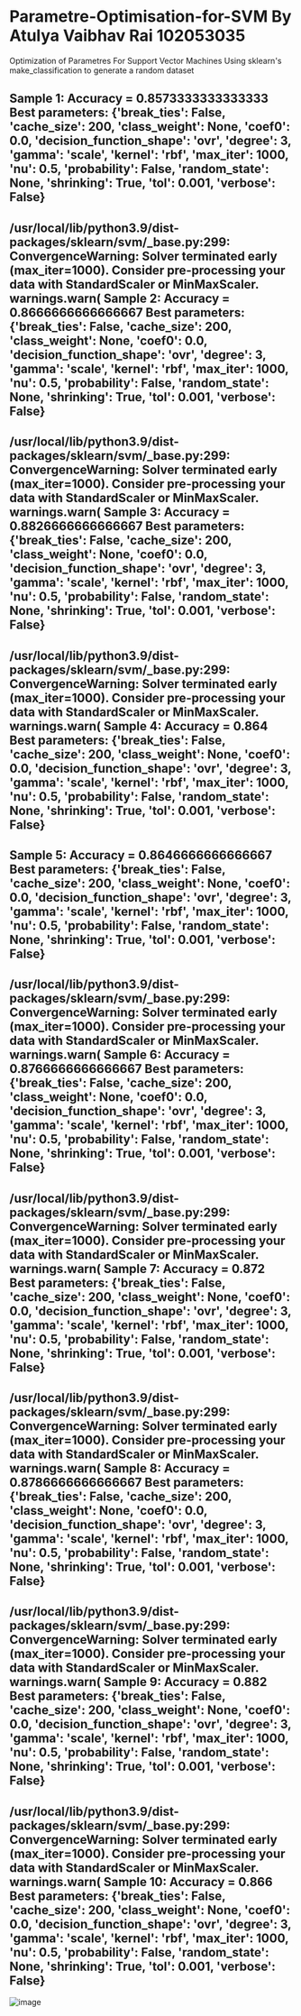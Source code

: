 # Parametre-Optimisation-for-SVM By Atulya Vaibhav Rai 102053035
Optimization of Parametres For Support Vector Machines Using sklearn's make_classification to generate a random dataset



Sample 1: Accuracy = 0.8573333333333333
Best parameters:  {'break_ties': False, 'cache_size': 200, 'class_weight': None, 'coef0': 0.0, 'decision_function_shape': 'ovr', 'degree': 3, 'gamma': 'scale', 'kernel': 'rbf', 'max_iter': 1000, 'nu': 0.5, 'probability': False, 'random_state': None, 'shrinking': True, 'tol': 0.001, 'verbose': False}
--------------------------------------------------------------------------------
/usr/local/lib/python3.9/dist-packages/sklearn/svm/_base.py:299: ConvergenceWarning: Solver terminated early (max_iter=1000).  Consider pre-processing your data with StandardScaler or MinMaxScaler.
  warnings.warn(
Sample 2: Accuracy = 0.8666666666666667
Best parameters:  {'break_ties': False, 'cache_size': 200, 'class_weight': None, 'coef0': 0.0, 'decision_function_shape': 'ovr', 'degree': 3, 'gamma': 'scale', 'kernel': 'rbf', 'max_iter': 1000, 'nu': 0.5, 'probability': False, 'random_state': None, 'shrinking': True, 'tol': 0.001, 'verbose': False}
--------------------------------------------------------------------------------
/usr/local/lib/python3.9/dist-packages/sklearn/svm/_base.py:299: ConvergenceWarning: Solver terminated early (max_iter=1000).  Consider pre-processing your data with StandardScaler or MinMaxScaler.
  warnings.warn(
Sample 3: Accuracy = 0.8826666666666667
Best parameters:  {'break_ties': False, 'cache_size': 200, 'class_weight': None, 'coef0': 0.0, 'decision_function_shape': 'ovr', 'degree': 3, 'gamma': 'scale', 'kernel': 'rbf', 'max_iter': 1000, 'nu': 0.5, 'probability': False, 'random_state': None, 'shrinking': True, 'tol': 0.001, 'verbose': False}
--------------------------------------------------------------------------------
/usr/local/lib/python3.9/dist-packages/sklearn/svm/_base.py:299: ConvergenceWarning: Solver terminated early (max_iter=1000).  Consider pre-processing your data with StandardScaler or MinMaxScaler.
  warnings.warn(
Sample 4: Accuracy = 0.864
Best parameters:  {'break_ties': False, 'cache_size': 200, 'class_weight': None, 'coef0': 0.0, 'decision_function_shape': 'ovr', 'degree': 3, 'gamma': 'scale', 'kernel': 'rbf', 'max_iter': 1000, 'nu': 0.5, 'probability': False, 'random_state': None, 'shrinking': True, 'tol': 0.001, 'verbose': False}
--------------------------------------------------------------------------------
Sample 5: Accuracy = 0.8646666666666667
Best parameters:  {'break_ties': False, 'cache_size': 200, 'class_weight': None, 'coef0': 0.0, 'decision_function_shape': 'ovr', 'degree': 3, 'gamma': 'scale', 'kernel': 'rbf', 'max_iter': 1000, 'nu': 0.5, 'probability': False, 'random_state': None, 'shrinking': True, 'tol': 0.001, 'verbose': False}
--------------------------------------------------------------------------------
/usr/local/lib/python3.9/dist-packages/sklearn/svm/_base.py:299: ConvergenceWarning: Solver terminated early (max_iter=1000).  Consider pre-processing your data with StandardScaler or MinMaxScaler.
  warnings.warn(
Sample 6: Accuracy = 0.8766666666666667
Best parameters:  {'break_ties': False, 'cache_size': 200, 'class_weight': None, 'coef0': 0.0, 'decision_function_shape': 'ovr', 'degree': 3, 'gamma': 'scale', 'kernel': 'rbf', 'max_iter': 1000, 'nu': 0.5, 'probability': False, 'random_state': None, 'shrinking': True, 'tol': 0.001, 'verbose': False}
--------------------------------------------------------------------------------
/usr/local/lib/python3.9/dist-packages/sklearn/svm/_base.py:299: ConvergenceWarning: Solver terminated early (max_iter=1000).  Consider pre-processing your data with StandardScaler or MinMaxScaler.
  warnings.warn(
Sample 7: Accuracy = 0.872
Best parameters:  {'break_ties': False, 'cache_size': 200, 'class_weight': None, 'coef0': 0.0, 'decision_function_shape': 'ovr', 'degree': 3, 'gamma': 'scale', 'kernel': 'rbf', 'max_iter': 1000, 'nu': 0.5, 'probability': False, 'random_state': None, 'shrinking': True, 'tol': 0.001, 'verbose': False}
--------------------------------------------------------------------------------
/usr/local/lib/python3.9/dist-packages/sklearn/svm/_base.py:299: ConvergenceWarning: Solver terminated early (max_iter=1000).  Consider pre-processing your data with StandardScaler or MinMaxScaler.
  warnings.warn(
Sample 8: Accuracy = 0.8786666666666667
Best parameters:  {'break_ties': False, 'cache_size': 200, 'class_weight': None, 'coef0': 0.0, 'decision_function_shape': 'ovr', 'degree': 3, 'gamma': 'scale', 'kernel': 'rbf', 'max_iter': 1000, 'nu': 0.5, 'probability': False, 'random_state': None, 'shrinking': True, 'tol': 0.001, 'verbose': False}
--------------------------------------------------------------------------------
/usr/local/lib/python3.9/dist-packages/sklearn/svm/_base.py:299: ConvergenceWarning: Solver terminated early (max_iter=1000).  Consider pre-processing your data with StandardScaler or MinMaxScaler.
  warnings.warn(
Sample 9: Accuracy = 0.882
Best parameters:  {'break_ties': False, 'cache_size': 200, 'class_weight': None, 'coef0': 0.0, 'decision_function_shape': 'ovr', 'degree': 3, 'gamma': 'scale', 'kernel': 'rbf', 'max_iter': 1000, 'nu': 0.5, 'probability': False, 'random_state': None, 'shrinking': True, 'tol': 0.001, 'verbose': False}
--------------------------------------------------------------------------------
/usr/local/lib/python3.9/dist-packages/sklearn/svm/_base.py:299: ConvergenceWarning: Solver terminated early (max_iter=1000).  Consider pre-processing your data with StandardScaler or MinMaxScaler.
  warnings.warn(
Sample 10: Accuracy = 0.866
Best parameters:  {'break_ties': False, 'cache_size': 200, 'class_weight': None, 'coef0': 0.0, 'decision_function_shape': 'ovr', 'degree': 3, 'gamma': 'scale', 'kernel': 'rbf', 'max_iter': 1000, 'nu': 0.5, 'probability': False, 'random_state': None, 'shrinking': True, 'tol': 0.001, 'verbose': False}
--------------------------------------------------------------------------------


![image](https://user-images.githubusercontent.com/115982827/233182707-cec2db7d-9cc6-4d6e-a861-b593773920b8.png)



